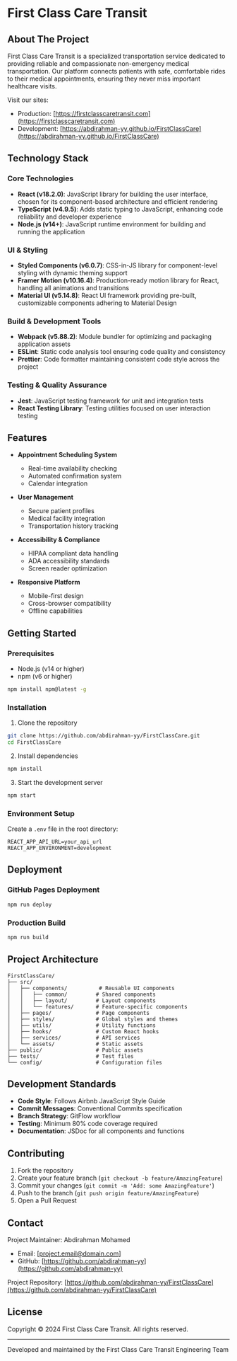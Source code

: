 # First Class Care Transit

## About The Project

First Class Care Transit is a specialized transportation service dedicated to providing reliable and compassionate non-emergency medical transportation. Our platform connects patients with safe, comfortable rides to their medical appointments, ensuring they never miss important healthcare visits.

Visit our sites:
- Production: [https://firstclasscaretransit.com](https://firstclasscaretransit.com)
- Development: [https://abdirahman-yy.github.io/FirstClassCare](https://abdirahman-yy.github.io/FirstClassCare)

## Technology Stack

### Core Technologies
- **React (v18.2.0)**: JavaScript library for building the user interface, chosen for its component-based architecture and efficient rendering
- **TypeScript (v4.9.5)**: Adds static typing to JavaScript, enhancing code reliability and developer experience
- **Node.js (v14+)**: JavaScript runtime environment for building and running the application

### UI & Styling
- **Styled Components (v6.0.7)**: CSS-in-JS library for component-level styling with dynamic theming support
- **Framer Motion (v10.16.4)**: Production-ready motion library for React, handling all animations and transitions
- **Material UI (v5.14.8)**: React UI framework providing pre-built, customizable components adhering to Material Design

### Build & Development Tools
- **Webpack (v5.88.2)**: Module bundler for optimizing and packaging application assets
- **ESLint**: Static code analysis tool ensuring code quality and consistency
- **Prettier**: Code formatter maintaining consistent code style across the project

### Testing & Quality Assurance
- **Jest**: JavaScript testing framework for unit and integration tests
- **React Testing Library**: Testing utilities focused on user interaction testing

## Features

- **Appointment Scheduling System**
  - Real-time availability checking
  - Automated confirmation system
  - Calendar integration

- **User Management**
  - Secure patient profiles
  - Medical facility integration
  - Transportation history tracking

- **Accessibility & Compliance**
  - HIPAA compliant data handling
  - ADA accessibility standards
  - Screen reader optimization

- **Responsive Platform**
  - Mobile-first design
  - Cross-browser compatibility
  - Offline capabilities

## Getting Started

### Prerequisites

- Node.js (v14 or higher)
- npm (v6 or higher)
```bash
npm install npm@latest -g
```

### Installation

1. Clone the repository
```bash
git clone https://github.com/abdirahman-yy/FirstClassCare.git
cd FirstClassCare
```

2. Install dependencies
```bash
npm install
```

3. Start the development server
```bash
npm start
```

### Environment Setup

Create a `.env` file in the root directory:
```
REACT_APP_API_URL=your_api_url
REACT_APP_ENVIRONMENT=development
```

## Deployment

### GitHub Pages Deployment
```bash
npm run deploy
```

### Production Build
```bash
npm run build
```

## Project Architecture

```
FirstClassCare/
├── src/
│   ├── components/          # Reusable UI components
│   │   ├── common/         # Shared components
│   │   ├── layout/         # Layout components
│   │   └── features/       # Feature-specific components
│   ├── pages/              # Page components
│   ├── styles/             # Global styles and themes
│   ├── utils/              # Utility functions
│   ├── hooks/              # Custom React hooks
│   ├── services/           # API services
│   └── assets/             # Static assets
├── public/                 # Public assets
├── tests/                  # Test files
└── config/                 # Configuration files
```

## Development Standards

- **Code Style**: Follows Airbnb JavaScript Style Guide
- **Commit Messages**: Conventional Commits specification
- **Branch Strategy**: GitFlow workflow
- **Testing**: Minimum 80% code coverage required
- **Documentation**: JSDoc for all components and functions

## Contributing

1. Fork the repository
2. Create your feature branch (`git checkout -b feature/AmazingFeature`)
3. Commit your changes (`git commit -m 'Add: some AmazingFeature'`)
4. Push to the branch (`git push origin feature/AmazingFeature`)
5. Open a Pull Request

## Contact

Project Maintainer: Abdirahman Mohamed
- Email: [project.email@domain.com]
- GitHub: [https://github.com/abdirahman-yy](https://github.com/abdirahman-yy)

Project Repository: [https://github.com/abdirahman-yy/FirstClassCare](https://github.com/abdirahman-yy/FirstClassCare)

## License

Copyright © 2024 First Class Care Transit. All rights reserved.

---
Developed and maintained by the First Class Care Transit Engineering Team 